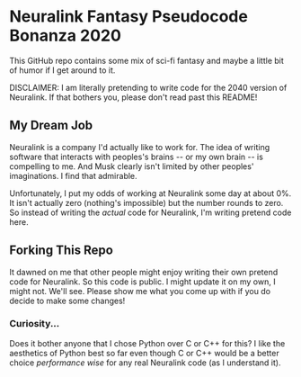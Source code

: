 # Neuralink Fantasy Pseudocode Bonanza 2020

This GitHub repo contains some mix of sci-fi fantasy and maybe a little bit of humor if I get around to it.

DISCLAIMER: I am literally pretending to write code for the 2040 version of Neuralink. If that bothers you, please don't read past this README!

## My Dream Job

Neuralink is a company I'd actually like to work for. The idea of writing software that interacts with peoples's brains -- or my own brain -- is compelling to me. And Musk clearly isn't limited by other peoples' imaginations. I find that admirable.

Unfortunately, I put my odds of working at Neuralink some day at about 0%. It isn't actually zero (nothing's impossible) but the number rounds to zero. So instead of writing the *actual* code for Neuralink, I'm writing pretend code here.

## Forking This Repo

It dawned on me that other people might enjoy writing their own pretend code for Neuralink. So this code is public. I might update it on my own, I might not. We'll see. Please show me what you come up with if you do decide to make some changes!

### Curiosity...

Does it bother anyone that I chose Python over C or C++ for this? I like the aesthetics of Python best so far even though C or C++ would be a better choice *performance wise* for any real Neuralink code (as I understand it).

